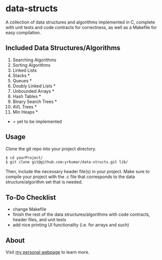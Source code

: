 data-structs
============

A collection of data structures and algorithms implemented in C, complete with unit tests and code contracts for correctness, as well as a Makefile for easy compilation.

Included Data Structures/Algorithms
------------------------------------
1. Searching Algorithms 
2. Sorting Algorithms 
3. Linked Lists 
4. Stacks * 
5. Queues *
6. Doubly Linked Lists *
7. Unbounded Arrays * 
8. Hash Tables *
9. Binary Search Trees *
10. AVL Trees *
11. Min Heaps *

* = yet to be implemented

Usage
-----

Clone the git repo into your project directory.
```bash
$ cd yourProject/
$ git clone git@github.com:yrkumar/data-structs.git lib/
```
Then, include the necessary header file(s) in your project. Make sure to compile your project with the .c file that corresponds to the data structure/algorithm set that is needed.

To-Do Checklist
---------------

- change Makefile
- finish the rest of the data structures/algorithms with code contracts, header files, and unit tests
- add nice printing UI functionality (i.e. for arrays and such)

About
-----

Visit [my personal webpage](http://yrkumar.github.io) to learn more.

